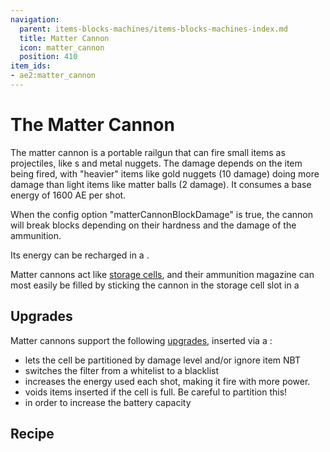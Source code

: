 ```yaml
---
navigation:
  parent: items-blocks-machines/items-blocks-machines-index.md
  title: Matter Cannon
  icon: matter_cannon
  position: 410
item_ids:
- ae2:matter_cannon
---
```


# The Matter Cannon

<ItemImage id="matter_cannon" scale="4" />

The matter cannon is a portable railgun that can fire small items as projectiles, like <ItemLink id="matter_ball" />s and metal nuggets. The damage
depends on the item being fired, with "heavier" items like gold nuggets (10 damage) doing more damage than light items like matter balls (2 damage).
It consumes a base energy of 1600 AE per shot.

When the config option "matterCannonBlockDamage" is true, the cannon will break blocks depending on their hardness and
the damage of the ammunition.

Its energy can be recharged in a <ItemLink id="charger" />.

Matter cannons act like [storage cells](storage_cells.md), and their ammunition magazine can most easily be filled by sticking
the cannon in the storage cell slot in a <ItemLink id="chest" />

## Upgrades

Matter cannons support the following [upgrades](upgrade_cards.md), inserted via a <ItemLink id="cell_workbench" />:

*   <ItemLink id="fuzzy_card" /> lets the cell be partitioned by damage level and/or ignore item NBT
*   <ItemLink id="inverter_card" /> switches the filter from a whitelist to a blacklist
*   <ItemLink id="speed_card" /> increases the energy used each shot, making it fire with more power.
*   <ItemLink id="void_card" /> voids items inserted if the cell is full. Be careful to partition this!
*   <ItemLink id="energy_card" /> in order to increase the battery capacity

## Recipe

<RecipeFor id="matter_cannon" />
